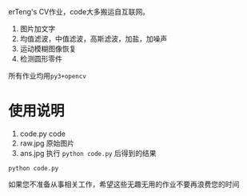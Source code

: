 erTeng's CV作业，code大多搬运自互联网。

1. 图片加文字
2. 均值滤波，中值滤波，高斯滤波，加盐，加噪声
3. 运动模糊图像恢复
4. 检测圆形零件


所有作业均用`py3+opencv`

# 使用说明

1. code.py code
2. raw.jpg 原始图片
3. ans.jpg 执行 `python code.py` 后得到的结果

```
python code.py
```

如果您不准备从事相关工作，希望这些无趣无用的作业不要再浪费您的时间